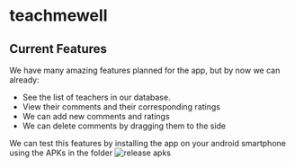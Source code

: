 # teachmewell

## Current Features
We have many amazing features planned for the app, but by now we can already:
 - See the list of teachers in our database.
 - View their comments and their corresponding ratings
 - We can add new comments and ratings
 - We can delete comments by dragging them to the side
 
We can test this features by installing the app on your android smartphone using the APKs in the folder ![release apks](/release_apks/)
